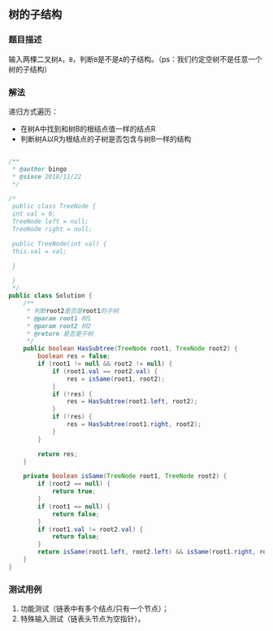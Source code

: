 ## 树的子结构

### 题目描述
输入两棵二叉树`A`，`B`，判断`B`是不是`A`的子结构。（ps：我们约定空树不是任意一个树的子结构）

### 解法
递归方式遍历：

- 在树A中找到和树B的根结点值一样的结点R
- 判断树A以R为根结点的子树是否包含与树B一样的结构

```java

/**
 * @author bingo
 * @since 2018/11/22
 */

/*
 public class TreeNode {
 int val = 0;
 TreeNode left = null;
 TreeNode right = null;

 public TreeNode(int val) {
 this.val = val;

 }

 }
 */
public class Solution {
    /**
     * 判断root2是否是root1的子树
     * @param root1 树1
     * @param root2 树2
     * @return 是否是子树
     */
    public boolean HasSubtree(TreeNode root1, TreeNode root2) {
        boolean res = false;
        if (root1 != null && root2 != null) {
            if (root1.val == root2.val) {
                res = isSame(root1, root2);
            }
            if (!res) {
                res = HasSubtree(root1.left, root2);
            }
            if (!res) {
                res = HasSubtree(root1.right, root2);
            }
        }

        return res;
    }

    private boolean isSame(TreeNode root1, TreeNode root2) {
        if (root2 == null) {
            return true;
        }
        if (root1 == null) {
            return false;
        }
        if (root1.val != root2.val) {
            return false;
        }
        return isSame(root1.left, root2.left) && isSame(root1.right, root2.right);
    }
}
```

### 测试用例
1. 功能测试（链表中有多个结点/只有一个节点）；
2. 特殊输入测试（链表头节点为空指针）。